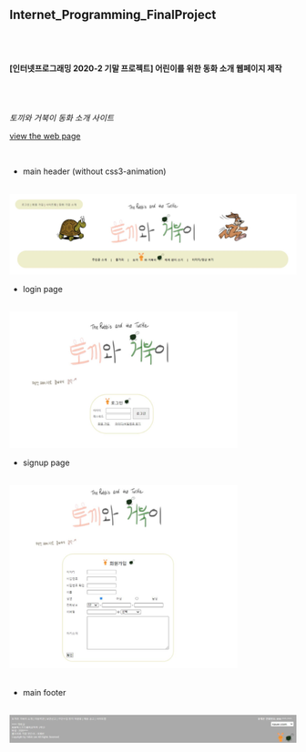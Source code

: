 ## Internet_Programming_FinalProject

<br><br>

#### [인터넷프로그래밍 2020-2 기말 프로젝트] 어린이를 위한 동화 소개 웹페이지 제작
<br><br>

_토끼와 거북이 동화 소개 사이트_

[view the web page](https://yebinleee.github.io/Internet-Programming-FinalProject/files/main_page.html)

<br>

- main header (without css3-animation)
<br>
<img src="https://github.com/YebinLeee/Internet-Programming-FinalProject/blob/main/final%20view/fianl_header.JPG" width=600></img>
<br>

- login page
<br>
<div><img src="https://github.com/YebinLeee/Internet-Programming-FinalProject/blob/main/final%20view/final_login.JPG" width=400></img>
<br>

- signup page
<br>
<img src="https://github.com/YebinLeee/Internet-Programming-FinalProject/blob/main/final%20view/final_membership.JPG" width=400></img></div>
<br>

- main footer
<br>
<img src="https://github.com/YebinLeee/Internet-Programming-FinalProject/blob/main/final%20view/final_footer.JPG" width=600></img>
<br>
